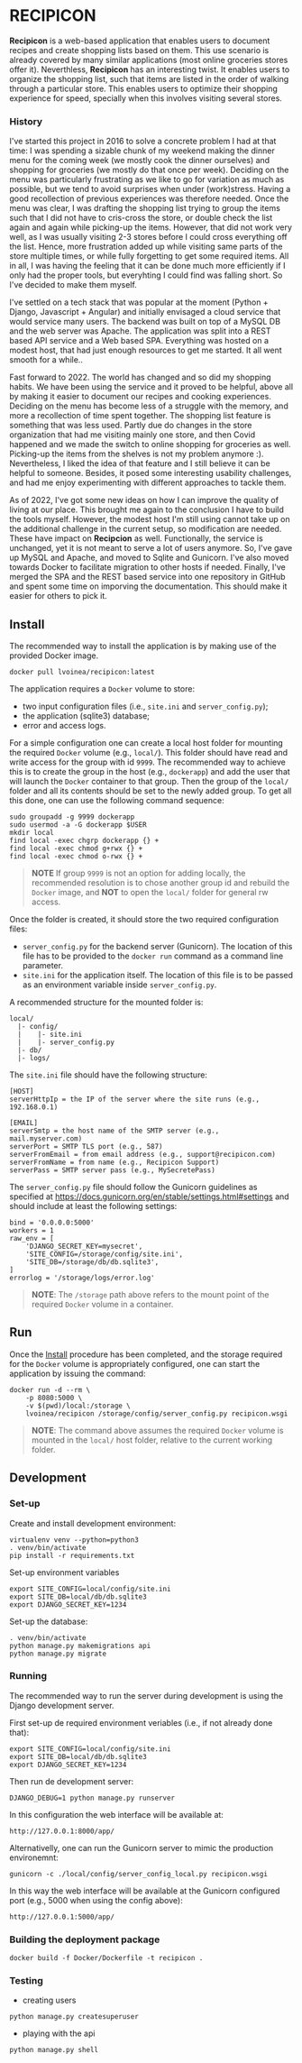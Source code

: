 # RECIPICON

**Recipicon** is a web-based application that enables users to document 
recipes and create shopping lists based on them. This use scenario is 
already covered by many similar applications (most online groceries stores
offer it). Neverthless, **Recipicon** has an interesting twist. It enables
users to organize the shopping list, such that items are listed in the order
of walking through a particular store. This enables users to optimize their
shopping experience for speed, specially when this involves visiting several
stores. 

### History

I've started this project in 2016 to solve a concrete problem I had at that 
time: I was spending a sizable chunk of my weekend making the dinner menu for
the coming week (we mostly cook the dinner ourselves) and shopping for 
groceries (we mostly do that once per week). Deciding on the menu was 
particularly frustrating as we like to go for variation as much as possible, 
but we tend to avoid surprises when under (work)stress. Having a good 
recollection of previous experiences was therefore needed. Once the menu was
clear, I was drafting the shopping list trying to group the items such that
I did not have to cris-cross the store, or double check the list again and 
again while picking-up the items. However, that did not work very well, as I was
usually visiting 2-3 stores before I could cross everything off the list.
Hence, more frustration added up while visiting same parts of the store
multiple times, or while fully forgetting to get some required items. All
in all, I was having the feeling that it can be done much more efficiently
if I only had the proper tools, but everyhting I could find was falling short.
So I've decided to make them myself.

I've settled on a tech stack that was popular at the moment (Python + 
Django, Javascript + Angular) and initially envisaged a cloud service that would
service many users. The backend was built on top of a MySQL DB and the web server
was Apache. The application was split into a REST based API service and a Web 
based SPA. Everything was hosted on a modest host, that had just enough
resources to get me started. It all went smooth for a while..

Fast forward to 2022. The world has changed and so did my shopping habits. 
We have been using the service and it proved to be helpful, above all
by making it easier to document our recipes and cooking experiences. Deciding
on the menu has become less of a struggle with the memory, and more a 
recollection of time spent together. The shopping list feature is something
that was less used. Partly due do changes in the store organization that had
me visiting mainly one store, and then Covid happened and we made the 
switch to online shopping for groceries as well. Picking-up the items from the
shelves is not my problem anymore :). Nevertheless, I liked the idea of that 
feature and I still believe it can be helpful to someone. Besides, it posed
some interesting usability challenges, and had me enjoy experimenting with
different approaches to tackle them.

As of 2022, I've got some new ideas on how I can improve the quality of 
living at our place. This brought me again to the conclusion I have to
build the tools myself. However, the modest host I'm still using cannot
take up on the additional challenge in the current setup, so modification
are needed. These have impact on **Recipcion** as well. Functionally, the service
is unchanged, yet it is not meant to serve a lot of users anymore. So,
I've gave up MySQL and Apache, and moved to Sqlite and Gunicorn. I've also
moved towards Docker to facilitate migration to other hosts if needed. 
Finally, I've merged the SPA and the REST based service into one repository
in GitHub and spent some time on imporving the documentation. This should
make it easier for others to pick it.

## Install

The recommended way to install the application is by making use of the
provided Docker image.

```shell script
docker pull lvoinea/recipicon:latest
```

The application requires a `Docker` volume to store:
* two input configuration files (i.e., `site.ini` and `server_config.py`);
* the application (sqlite3) database;
* error and access logs.

For a simple configuration one can create a local host folder for mounting
the required `Docker` volume (e.g., `local/`). This folder should have 
read and write access for the group with id `9999`. The recommended way to
achieve this is to create the group in the host (e.g., `dockerapp`) and add the user that will
launch the `Docker` container to that group. Then the group of the `local/`
folder and all its contents should be set to the newly added group. To get
all this done, one can use the following command sequence:

```shell script
sudo groupadd -g 9999 dockerapp
sudo usermod -a -G dockerapp $USER
mkdir local
find local -exec chgrp dockerapp {} +
find local -exec chmod g+rwx {} +
find local -exec chmod o-rwx {} +
```
> **NOTE** If group `9999` is not an option for adding locally, the 
> recommended resolution is to chose another group id and rebuild the
> `Docker` image, and **NOT** to open the `local/` folder for general rw
> access.

Once the folder is created, it should store the two required configuration
files:

* `server_config.py` for the backend server (Gunicorn). The location of 
   this file has to be provided to the `docker run` command as a command
   line parameter.
* `site.ini` for the application itself. The location of this file is to
   be passed as an environment variable inside `server_config.py`.

A recommended structure for the mounted folder is:

```shell script
local/
  |- config/
  |    |- site.ini
  |    |- server_config.py
  |- db/
  |- logs/
```

The `site.ini` file should have the following structure:

```shell script
[HOST]
serverHttpIp = the IP of the server where the site runs (e.g., 192.168.0.1)

[EMAIL]
serverSmtp = the host name of the SMTP server (e.g., mail.myserver.com)
serverPort = SMTP TLS port (e.g., 587)
serverFromEmail = from email address (e.g., support@recipicon.com)
serverFromName = from name (e.g., Recipicon Support)
serverPass = SMTP server pass (e.g., MySecretePass)
```

The `server_config.py` file should follow the Gunicorn guidelines as
specified at https://docs.gunicorn.org/en/stable/settings.html#settings
and should include at least the following settings:

```shell script
bind = '0.0.0.0:5000'
workers = 1
raw_env = [
    'DJANGO_SECRET_KEY=mysecret',
    'SITE_CONFIG=/storage/config/site.ini',
    'SITE_DB=/storage/db/db.sqlite3',
]
errorlog = '/storage/logs/error.log'
```
> **NOTE**: The `/storage` path above refers to the mount point of the 
> required `Docker` volume in a container.

## Run

Once the [Install](#install) procedure has been completed, and the storage
required for the `Docker` volume is appropriately configured, one can start
the application by issuing the command:

```shell script
docker run -d --rm \
    -p 8080:5000 \
    -v $(pwd)/local:/storage \
    lvoinea/recipicon /storage/config/server_config.py recipicon.wsgi
```

> **NOTE**: The command above assumes the required `Docker` volume is mounted
> in the `local/` host folder, relative to the current working folder.

## Development

### Set-up

Create and install development environment:
```shell script
virtualenv venv --python=python3
. venv/bin/activate
pip install -r requirements.txt
```

Set-up environment variables
```shell script
export SITE_CONFIG=local/config/site.ini
export SITE_DB=local/db/db.sqlite3
export DJANGO_SECRET_KEY=1234
```

Set-up the database:
```shell script
. venv/bin/activate
python manage.py makemigrations api
python manage.py migrate
```

### Running

The recommended way to run the server during development is using the
Django development server.

First set-up de required environment veriables (i.e., if not already done that):

```shell script
export SITE_CONFIG=local/config/site.ini
export SITE_DB=local/db/db.sqlite3
export DJANGO_SECRET_KEY=1234
```

Then run de development server:

```shell script
DJANGO_DEBUG=1 python manage.py runserver
```
In this configuration the web interface will be available at:

```shell script
http://127.0.0.1:8000/app/
```

Alternativelly, one can run the Gunicorn server to mimic the production
environemnt:

```shell script
gunicorn -c ./local/config/server_config_local.py recipicon.wsgi
```

In this way the web interface will be available at the Gunicorn 
configured port (e.g., 5000 when using the config above):

```shell script
http://127.0.0.1:5000/app/
```


### Building the deployment package

```shell script
docker build -f Docker/Dockerfile -t recipicon .
```

### Testing

* creating users
```shell script
python manage.py createsuperuser
```

* playing with the api
````shell script
python manage.py shell
````